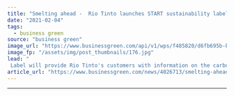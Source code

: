 ```yaml
---
title: "Smelting ahead -  Rio Tinto launches START sustainability label for low carbon aluminium"
date: "2021-02-04"
tags: 
  - business green
source: "business green"
image_url: "https://www.businessgreen.com/api/v1/wps/f485820/d6fb695b-bde9-4d75-bbd3-f1f512202dd4/4/GettyImages-723504575-185x114.jpg"
image_fp: "/assets/img/post_thumbnails/176.jpg"
lead: "
 Label will provide Rio Tinto's customers with information on the carbon footprint, water use, recycled content, energy sources, and community investment associated with its aluminium  ..."
article_url: "https://www.businessgreen.com/news/4026713/smelting-ahead-rio-tinto-launches-start-sustainability-label-low-carbon-aluminium"
---
```


---

